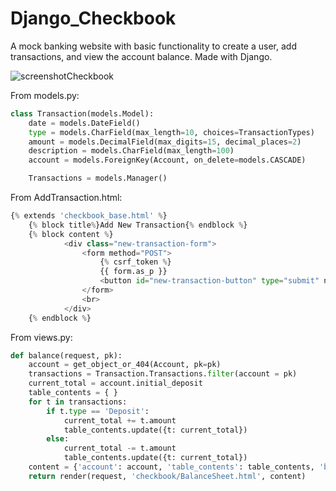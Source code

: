 # Django_Checkbook
A mock banking website with basic functionality to create a user, add transactions, and view the account balance. Made with Django.

![screenshotCheckbook](https://user-images.githubusercontent.com/84836870/134848137-7408a256-a761-4e48-82b0-a64f35247f12.png)

From models.py:
```python
class Transaction(models.Model):
    date = models.DateField()
    type = models.CharField(max_length=10, choices=TransactionTypes)
    amount = models.DecimalField(max_digits=15, decimal_places=2)
    description = models.CharField(max_length=100)
    account = models.ForeignKey(Account, on_delete=models.CASCADE)

    Transactions = models.Manager()
```

From AddTransaction.html:
```python
{% extends 'checkbook_base.html' %}
	{% block title%}Add New Transaction{% endblock %}
	{% block content %}
			<div class="new-transaction-form">
				<form method="POST">
					{% csrf_token %}
					{{ form.as_p }}
					<button id="new-transaction-button" type="submit" name="Save_Transaction">Add Transaction</button>
				</form>
				<br>	
			</div>
	{% endblock %}
```

From views.py:
```python
def balance(request, pk):
    account = get_object_or_404(Account, pk=pk)
    transactions = Transaction.Transactions.filter(account = pk)
    current_total = account.initial_deposit
    table_contents = { }
    for t in transactions:
        if t.type == 'Deposit':
            current_total += t.amount
            table_contents.update({t: current_total})
        else:
            current_total -= t.amount
            table_contents.update({t: current_total})
    content = {'account': account, 'table_contents': table_contents, 'balance': current_total}
    return render(request, 'checkbook/BalanceSheet.html', content)
```
